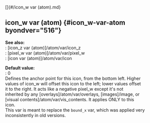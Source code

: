 []{#/icon_w var (atom).md}    
## icon_w var (atom) {#icon_w-var-atom byondver="516"}    
**See also:**    
:   [icon_z var (atom)]/atom/var/icon_z    
:   [pixel_w var (atom)]/atom/var/pixel_w    
:   [icon var (atom)]/atom/var/icon    
<!-- -->    
**Default value:**    
:   0    
Defines the anchor point for this icon, from the bottom left. Higher    
values of icon_w will offset this icon to the left; lower values offset    
it to the right. It acts like a negative pixel_w except it\'s not    
inherited by any [overlays]/atom/var/overlays, [images]/image, or    
[visual contents]/atom/var/vis_contents. It applies ONLY to this    
icon.    
This var is meant to replace the `bound_x` var, which was applied very    
inconsistently in old versions.  